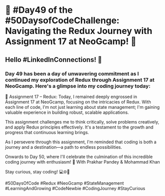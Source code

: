 # 🚀 #Day49 of the #50DaysofCodeChallenge: Navigating the Redux Journey with Assignment 17 at NeoGcamp! 🚀

## Hello #LinkedInConnections! 👋

### Day 49 has been a day of unwavering commitment as I continued my exploration of Redux through Assignment 17 at NeoGcamp. Here's a glimpse into my coding journey today:

🔄 Assignment 17 – Redux: Today, I remained deeply engrossed in Assignment 17 at NeoGcamp, focusing on the intricacies of Redux. With each line of code, I'm not just learning about state management; I'm gaining valuable experience in building robust, scalable applications.

This assignment challenges me to think critically, solve problems creatively, and apply Redux principles effectively. It's a testament to the growth and progress that continuous learning brings.

As I persevere through this assignment, I'm reminded that coding is both a journey and a destination—a path to endless possibilities.

Onwards to Day 50, where I'll celebrate the culmination of this incredible coding journey with enthusiasm! 🌟
With Prakhar Pandey & Mohammad Khan

Stay curious, stay coding! 💻🌐🚀

#50DaysOfCode #Redux #NeoGcamp #StateManagement #LearningAndGrowing #CodeNewbie #CodingJourney #StayCurious